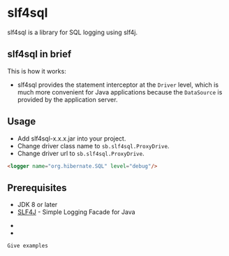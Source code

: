 # slf4sql
slf4sql is a library for SQL logging using slf4j.

## slf4sql in brief

This is how it works:
- slf4sql provides the statement interceptor at the `Driver` level, which is much more convenient for Java applications because the `DataSource` is provided by the application server.

## Usage

- Add slf4sql-x.x.x.jar into your project.
- Change driver class name to `sb.slf4sql.ProxyDrive`.
- Change driver url to `sb.slf4sql.ProxyDrive`.

```html
<logger name="org.hibernate.SQL" level="debug"/>
```

## Prerequisites
* JDK 8 or later
* [SLF4J](https://www.slf4j.org/) - Simple Logging Facade for Java

- 
- 

```
Give examples
```

